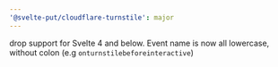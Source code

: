 ```yaml
---
'@svelte-put/cloudflare-turnstile': major
---
```


drop support for Svelte 4 and below. Event name is now all lowercase, without colon (e.g `onturnstilebeforeinteractive`)
